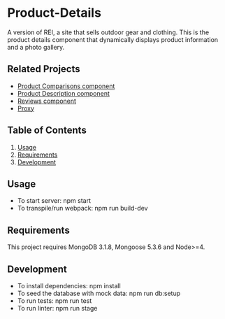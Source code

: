 # Product-Details
A version of REI, a site that sells outdoor gear and clothing. This is the product details component that dynamically displays product information and a photo gallery.  

## Related Projects
- [Product Comparisons component](https://github.com/FrontEndCapstone/ProductComparisons)
- [Product Description component](https://github.com/FrontEndCapstone/ProdcutDescription)
- [Reviews component](https://github.com/FrontEndCapstone/Reviews)
- [Proxy](https://github.com/FrontEndCapstone/LindseyProxy)

## Table of Contents
1. [Usage](#usage)
2. [Requirements](#requirements)
3. [Development](#development)


## Usage
- To start server: npm start
- To transpile/run webpack: npm run build-dev

## Requirements
This project requires MongoDB 3.1.8, Mongoose 5.3.6 and Node>=4.

## Development
- To install dependencies: npm install
- To seed the database with mock data: npm run db:setup
- To run tests: npm run test
- To run linter: npm run stage
